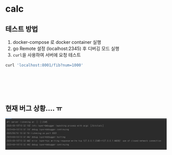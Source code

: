# calc

## 테스트 방법
1. docker-compose 로 docker container 실행
2. go Remote 설정 (localhost:2345) 후 디버깅 모드 실행
3. `curl`을 사용하여 서버에 요청 테스트 
```go
curl 'localhost:8001/fib?num=1000'
```
<br />
<br />
<br />
<br />

## 현재 버그 상황.... ㅠ

![elf.design.flow](docs/error.png)